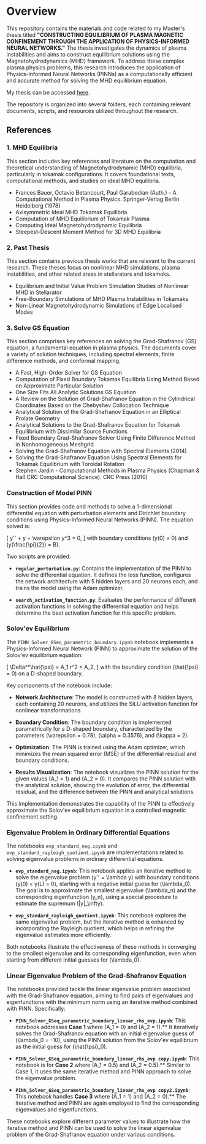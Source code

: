 # Overview

This repository contains the materials and code related to my Master's thesis titled **"CONSTRUCTING EQUILIBRIUM OF PLASMA MAGNETIC CONFINEMENT THROUGH THE APPLICATION OF PHYSICS-INFORMED NEURAL NETWORKS."** The thesis investigates the dynamics of plasma instabilities and aims to construct equilibrium solutions using the Magnetohydrodynamics (MHD) framework. To address these complex plasma physics problems, this research introduces the application of Physics-Informed Neural Networks (PINNs) as a computationally efficient and accurate method for solving the MHD equilibrium equation.

My thesis can be accessed [here](https://drive.google.com/file/d/1VPo87p9ThL6-uUqPIZTl7FdW2i9rr1uB/view?usp=sharing).

The repository is organized into several folders, each containing relevant documents, scripts, and resources utilized throughout the research.

## References

### 1. MHD Equilibria
This section includes key references and literature on the computation and theoretical understanding of Magnetohydrodynamic (MHD) equilibria, particularly in tokamak configurations. It covers foundational texts, computational methods, and studies on ideal MHD equilibria.

- Frances Bauer, Octavio Betancourt, Paul Garabedian (Auth.) - A Computational Method in Plasma Physics. Springer-Verlag Berlin Heidelberg (1978)
- Axisymmetric Ideal MHD Tokamak Equilibria
- Computation of MHD Equilibrium of Tokamak Plasma
- Computing Ideal Magnetohydrodynamic Equilibria
- Steepest-Descent Moment Method for 3D MHD Equilibria

### 2. Past Thesis
This section contains previous thesis works that are relevant to the current research. These theses focus on nonlinear MHD simulations, plasma instabilities, and other related areas in stellarators and tokamaks.

- Equilibrium and Initial Value Problem Simulation Studies of Nonlinear MHD in Stellarator
- Free-Boundary Simulations of MHD Plasma Instabilities in Tokamaks
- Non-Linear Magnetohydrodynamic Simulations of Edge Localised Modes

### 3. Solve GS Equation
This section comprises key references on solving the Grad-Shafranov (GS) equation, a fundamental equation in plasma physics. The documents cover a variety of solution techniques, including spectral elements, finite difference methods, and conformal mapping.

- A Fast, High-Order Solver for GS Equation
- Computation of Fixed Boundary Tokamak Equilibria Using Method Based on Approximate Particular Solution
- One Size Fits All Analytic Solutions GS Equation
- A Review on the Solution of Grad-Shafranov Equation in the Cylindrical Coordinates Based on the Chebyshev Collocation Technique
- Analytical Solution of the Grad-Shafranov Equation in an Elliptical Prolate Geometry
- Analytical Solutions to the Grad-Shafranov Equation for Tokamak Equilibrium with Dissimilar Source Functions
- Fixed Boundary Grad-Shafranov Solver Using Finite Difference Method in Nonhomogeneous Meshgrid
- Solving the Grad-Shafranov Equation with Spectral Elements (2014)
- Solving the Grad-Shafranov Equation Using Spectral Elements for Tokamak Equilibrium with Toroidal Rotation
- Stephen Jardin - Computational Methods in Plasma Physics (Chapman & Hall CRC Computational Science). CRC Press (2010)

### Construction of Model PINN

This section provides code and methods to solve a 1-dimensional differential equation with perturbation elements and Dirichlet boundary conditions using Physics-Informed Neural Networks (PINN). The equation solved is:

\[
y'' + y + \varepsilon y^3 = 0,
\]
with boundary conditions \(y(0) = 0\) and \(y(\frac{\pi}{2}) = B\).

Two scripts are provided:

- **`regular_perturbation.py`**: Contains the implementation of the PINN to solve the differential equation. It defines the loss function, configures the network architecture with 5 hidden layers and 20 neurons each, and trains the model using the Adam optimizer.

- **`search_activation_function.py`**: Evaluates the performance of different activation functions in solving the differential equation and helps determine the best activation function for this specific problem.

### Solov'ev Equilibrium

The `PINN_Solver_GSeq_parametric_boundary.ipynb` notebook implements a Physics-Informed Neural Network (PINN) to approximate the solution of the Solov'ev equilibrium equation:

\[
\Delta^*\hat{\psi} = A_1 r^2 + A_2,
\]
with the boundary condition \(\hat{\psi} = 0\) on a D-shaped boundary.

Key components of the notebook include:

- **Network Architecture**: The model is constructed with 8 hidden layers, each containing 20 neurons, and utilizes the SiLU activation function for nonlinear transformations.
  
- **Boundary Condition**: The boundary condition is implemented parametrically for a D-shaped boundary, characterized by the parameters \(\varepsilon = 0.78\), \(\alpha = 0.3576\), and \(\kappa = 2\).

- **Optimization**: The PINN is trained using the Adam optimizer, which minimizes the mean squared error (MSE) of the differential residual and boundary conditions.

- **Results Visualization**: The notebook visualizes the PINN solution for the given values \(A_1 = 1\) and \(A_2 = 0\). It compares the PINN solution with the analytical solution, showing the evolution of error, the differential residual, and the difference between the PINN and analytical solutions.

This implementation demonstrates the capability of the PINN to effectively approximate the Solov'ev equilibrium equation in a controlled magnetic confinement setting.

### Eigenvalue Problem in Ordinary Differential Equations

The notebooks `evp_standard_neg.ipynb` and `evp_standard_rayleigh_quotient.ipynb` are implementations related to solving eigenvalue problems in ordinary differential equations.

- **`evp_standard_neg.ipynb`**: This notebook applies an iterative method to solve the eigenvalue problem \(y'' = \lambda y\) with boundary conditions \(y(0) = y(L) = 0\), starting with a negative initial guess for \(\lambda_0\). The goal is to approximate the smallest eigenvalue \(\lambda_n\) and the corresponding eigenfunction \(y_n\), using a special procedure to estimate the supremum \(\|y\|_\infty\).

- **`evp_standard_rayleigh_quotient.ipynb`**: This notebook explores the same eigenvalue problem, but the iterative method is enhanced by incorporating the Rayleigh quotient, which helps in refining the eigenvalue estimates more efficiently.

Both notebooks illustrate the effectiveness of these methods in converging to the smallest eigenvalue and its corresponding eigenfunction, even when starting from different initial guesses for \(\lambda_0\).

### Linear Eigenvalue Problem of the Grad-Shafranov Equation

The notebooks provided tackle the linear eigenvalue problem associated with the Grad-Shafranov equation, aiming to find pairs of eigenvalues and eigenfunctions with the minimum norm using an iterative method combined with PINN. Specifically:

- **`PINN_Solver_GSeq_parametric_boundary_linear_rhs_evp.ipynb`**: This notebook addresses **Case 1** where \(A_1 = 0\) and \(A_2 = 1\).** It iteratively solves the Grad-Shafranov equation with an initial eigenvalue guess of \(\lambda_0 = -10\), using the PINN solution from the Solov'ev equilibrium as the initial guess for \(\hat{\psi}_0\).

- **`PINN_Solver_GSeq_parametric_boundary_linear_rhs_evp copy.ipynb`**: This notebook is for **Case 2** where \(A_1 = 0.5\) and \(A_2 = 0.5\).** Similar to Case 1, it uses the same iterative method and PINN approach to solve the eigenvalue problem.

- **`PINN_Solver_GSeq_parametric_boundary_linear_rhs_evp copy2.ipynb`**: This notebook handles **Case 3** where \(A_1 = 1\) and \(A_2 = 0\).** The iterative method and PINN are again employed to find the corresponding eigenvalues and eigenfunctions.

These notebooks explore different parameter values to illustrate how the iterative method and PINN can be used to solve the linear eigenvalue problem of the Grad-Shafranov equation under various conditions.